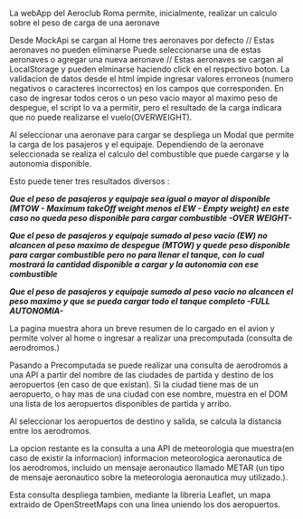 La webApp del Aeroclub Roma permite, inicialmente, realizar un calculo sobre el peso de carga de una aeronave

Desde MockApi se cargan al Home tres aeronaves por defecto // Estas aeronaves no pueden eliminarse
Puede seleccionarse una de estas aeronaves o agregar una nueva aeronave // Estas aeronaves se cargan al LocalStorage y pueden elminarse haciendo click en el respectivo boton. 
La validacion de datos desde el html impide ingresar valores erroneos (numero negativos o caracteres incorrectos) en los campos
que corresponden. 
En caso de ingresar todos ceros o un peso vacio mayor al maximo peso de despegue, el script lo va a permitir, pero el resultado de la carga indicara que no puede realizarse el vuelo(OVERWEIGHT).

Al seleccionar una aeronave para cargar se despliega un Modal que permite la carga de los pasajeros y el equipaje.
Dependiendo de la aeronave seleccionada se realiza el calculo del combustible que puede cargarse y la autonomia disponible.

  Esto puede tener tres resultados diversos : 
  
  ***Que el peso de pasajeros y equipaje sea igual o mayor al disponible (MTOW - Maximum takeOff weight menos el EW - Empty weight) en este caso no queda peso disponible para 
  cargar combustible -OVER WEIGHT-***
  
  ***Que el peso de pasajeros y equipaje sumado al peso vacio (EW) no alcancen al peso maximo de despegue (MTOW) y quede peso disponible para cargar combustible pero no para 
  llenar el tanque, con lo cual mostrará la cantidad disponible a cargar y la autonomia con ese combustible***
  
  ***Que el peso de pasajeros y equipaje sumado al peso vacio no alcancen el peso maximo y que se pueda cargar todo el tanque completo -FULL AUTONOMIA-***
  
La pagina muestra ahora un breve resumen de lo cargado en el avion y permite volver al home o ingresar a realizar una precomputada (consulta de aerodromos.)

Pasando a Precomputada se puede realizar una consulta de aerodromos a una API a partir del nombre de las ciudades de partida y destino de los aeropuertos
(en caso de que existan). Si la ciudad tiene mas de un aeropuerto, o hay mas de una ciudad con ese nombre, muestra en el DOM una lista de los aeropuertos disponibles de partida y arribo.

Al seleccionar los aeropuertos de destino y salida, se calcula la distancia entre los aerodromos.

La opcion restante es la consulta a una API de meteorologia que muestra(en caso de existir la informacion) informacion meteorologica aeronautica de los aerodromos, incluido un mensaje aeronautico llamado METAR (un tipo de mensaje aeronautico sobre la meteorologia aeronautica muy utilizado.).

Esta consulta despliega tambien, mediante la libreria Leaflet, un mapa extraido de OpenStreetMaps con una linea uniendo los dos aeropuertos.
   